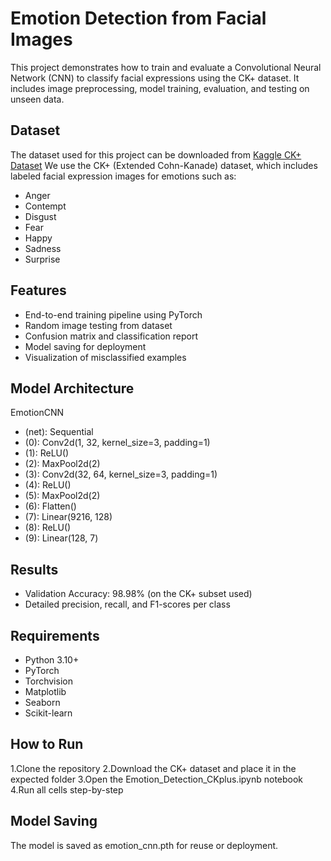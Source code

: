 # Emotion Detection from Facial Images
This project demonstrates how to train and evaluate a Convolutional Neural Network (CNN) to classify facial expressions using the CK+ dataset. It includes image preprocessing, model training, evaluation, and testing on unseen data.

## Dataset
The dataset used for this project can be downloaded from [Kaggle CK+ Dataset](https://www.kaggle.com/datasets/shawon10/ckplus)
We use the CK+ (Extended Cohn-Kanade) dataset, which includes labeled facial expression images for emotions such as:
- Anger
- Contempt
- Disgust
- Fear
- Happy
- Sadness 
- Surprise

## Features
- End-to-end training pipeline using PyTorch
- Random image testing from dataset
- Confusion matrix and classification report
- Model saving for deployment
- Visualization of misclassified examples

## Model Architecture

EmotionCNN

- (net): Sequential
- (0): Conv2d(1, 32, kernel_size=3, padding=1)
- (1): ReLU()
- (2): MaxPool2d(2)
- (3): Conv2d(32, 64, kernel_size=3, padding=1)
- (4): ReLU()
- (5): MaxPool2d(2)
- (6): Flatten()
- (7): Linear(9216, 128)
- (8): ReLU()
- (9): Linear(128, 7)

## Results
- Validation Accuracy: 98.98% (on the CK+ subset used)
- Detailed precision, recall, and F1-scores per class

## Requirements
- Python 3.10+
- PyTorch
- Torchvision
- Matplotlib
- Seaborn
- Scikit-learn

## How to Run
1.Clone the repository
2.Download the CK+ dataset and place it in the expected folder
3.Open the Emotion_Detection_CKplus.ipynb notebook
4.Run all cells step-by-step

## Model Saving
The model is saved as emotion_cnn.pth for reuse or deployment.

